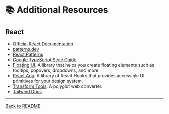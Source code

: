 # 📚 Additional Resources

## React

- [Official React Documentation](https://react.dev/)
- [patterns.dev](https://www.patterns.dev/)
- [React Patterns](https://reactpatterns.com/)
- [Google TypeScript Style Guide](https://google.github.io/styleguide/tsguide.html)
- [Floating UI](https://floating-ui.com/docs/getting-started). A library that helps you create floating elements such as tooltips, popovers, dropdowns, and more.
- [React Aria](https://react-spectrum.adobe.com/react-aria/index.html). A library of React Hooks that provides accessible UI primitives for your design system.
- [Transform Tools](https://transform.tools/). A polyglot web converter.
- [Tailwind Docs](https://tailwindcss.com/docs/installation)

---

[Back to README](../README.md)
